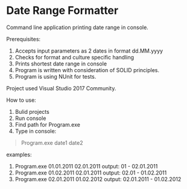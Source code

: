 # Date Range Formatter

Command line application printing date range in console.

Prerequisites:
1. Accepts input parameters as 2 dates in format dd.MM.yyyy
2. Checks for format and culture specific handling
3. Prints shortest date range in console
4. Program is written with consideration of SOLID principles.
5. Program is using NUnit for tests.


Project used Visual Studio 2017 Community.

How to use:
1. Bulid projects
2. Run console
3. Find path for Program.exe
4. Type in console:
> Program.exe date1 date2

examples:
1) Program.exe 01.01.2011 02.01.2011
output: 01 - 02.01.2011
2) Program.exe 01.02.2011 02.01.2011
output: 02.01 - 01.02.2011
3) Program.exe 02.01.2011 01.02.2012
output: 02.01.2011 - 01.02.2012
